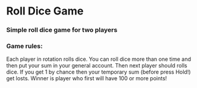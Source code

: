 # Roll Dice Game
### Simple roll dice game for two players
### Game rules:
Each player in rotation rolls dice. You can roll dice more than one time and then put your sum in your general account. Then next player should rolls dice.
If you get 1 by chance then your temporary sum (before press Hold!) get losts.
Winner is player who first will have 100 or more points!